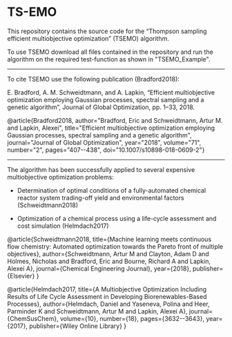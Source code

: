 # TS-EMO
This repository contains the source code for the “Thompson sampling efficient multiobjective optimization” (TSEMO) algorithm. 

To use TSEMO download all files contained in the repository and run the algorithm on the required test-function as shown in "TSEMO_Example".

______________________________________________________________________________________________________________________________
To cite TSEMO use the following publication (Bradford2018):

E. Bradford, A. M. Schweidtmann, and A. Lapkin, “Efficient multiobjective
optimization employing Gaussian processes, spectral sampling
and a genetic algorithm”, Journal of Global Optimization, pp. 1–33,
2018.

@article{Bradford2018,
author="Bradford, Eric
and Schweidtmann, Artur M.
and Lapkin, Alexei",
title="Efficient multiobjective optimization employing Gaussian processes, spectral sampling and a genetic algorithm",
journal="Journal of Global Optimization",
year="2018",
volume="71",
number="2",
pages="407--438",
doi="10.1007/s10898-018-0609-2"}

____________________________________________________________________________________________________________________________
The algorithm has been successfully applied to several expensive multiobjective optimization problems:

- Determination of optimal conditions of a fully-automated chemical reactor system trading-off yield and environmental factors (Schweidtmann2018) 

- Optimization of a chemical process using a life-cycle assessment and cost simulation (Helmdach2017) 

@article{Schweidtmann2018,
  title={Machine learning meets continuous flow chemistry: Automated optimization towards the Pareto front of multiple objectives},
  author={Schweidtmann, Artur M and Clayton, Adam D and Holmes, Nicholas and Bradford, Eric and Bourne, Richard A and Lapkin, Alexei A},
  journal={Chemical Engineering Journal},
  year={2018},
  publisher={Elsevier}
}

@article{Helmdach2017,
  title={A Multiobjective Optimization Including Results of Life Cycle Assessment in Developing Biorenewables-Based Processes},
  author={Helmdach, Daniel and Yaseneva, Polina and Heer, Parminder K and Schweidtmann, Artur M and Lapkin, Alexei A},
  journal={ChemSusChem},
  volume={10},
  number={18},
  pages={3632--3643},
  year={2017},
  publisher={Wiley Online Library}
}
